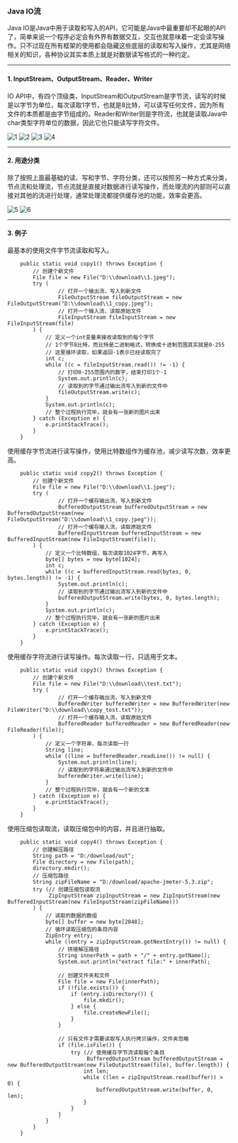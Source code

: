 ### Java IO流

Java IO是Java中用于读取和写入的API，它可能是Java中最重要却不起眼的API了，简单来说一个程序必定会有外界有数据交互，交互也就意味着一定会读写操作。只不过现在所有框架的使用都会隐藏这些底层的读取和写入操作，尤其是网络相关的知识，各种协议其实本质上就是对数据读写格式的一种约定。



---


#### 1. InputStream、OutputStream、Reader、Writer

IO API中，有四个顶级类，InputStream和OutputStream是字节流，读写的时候是以字节为单位，每次读取1字节，也就是8比特，可以读写任何文件，因为所有文件的本质都是由字节组成的。Reader和Writer则是字符流，也就是读取Java中char类型字符单位的数据，因此它也只能读写字符文件。

![1](https://github.com/nemolpsky/Note/raw/master/file/java_base/images/io_inputstream_uml.png)
![2](https://github.com/nemolpsky/Note/raw/master/file/java_base/images/io_outputstream_uml.png)
![3](https://github.com/nemolpsky/Note/raw/master/file/java_base/images/io_reader_uml.png)
![4](https://github.com/nemolpsky/Note/raw/master/file/java_base/images/io_writer_uml.png)


---

#### 2. 用途分类

除了按照上面最基础的读、写和字节、字符分类，还可以按照另一种方式来分类，节点流和处理流，节点流就是直接对数据进行读写操作，而处理流的内部则可以直接对其他的流进行处理，通常处理流都提供缓存池的功能，效率会更高。

![5](https://github.com/nemolpsky/Note/raw/master/file/java_base/images/io_mind_object.png)
![6](https://github.com/nemolpsky/Note/raw/master/file/java_base/images/io_mind_optype.png)

---


#### 3. 例子

最基本的使用文件字节流读取和写入。

```
    public static void copy1() throws Exception {
        // 创建个新文件
        File file = new File("D:\\download\\1.jpeg");
        try (
                // 打开一个输出流，写入到新文件
                FileOutputStream fileOutputStream = new FileOutputStream("D:\\download\\1_copy.jpeg");
                // 打开一个输入流，读取原始文件
                FileInputStream fileInputStream = new FileInputStream(file)
        ) {
            // 定义一个int变量来接收读取到的每个字节
            // 1个字节8比特，而比特是二进制格式，转换成十进制范围其实就是0-255
            // 这里循环读取，如果返回-1表示已经读取完了
            int c;
            while ((c = fileInputStream.read()) != -1) {
                // 打印0-255范围内的数字，结束打印1个-1
                System.out.println(c);
                // 读取到的字节通过输出流写入到新的文件中
                fileOutputStream.write(c);
            }
            System.out.println(c);
            // 整个过程执行完毕，就会有一张新的图片出来
        } catch (Exception e) {
            e.printStackTrace();
        }
    }
```

使用缓存字节流进行读写操作，使用比特数组作为缓存池，减少读写次数，效率更高。

```
    public static void copy2() throws Exception {
        // 创建个新文件
        File file = new File("D:\\download\\1.jpeg");
        try (
                // 打开一个缓存输出流，写入到新文件
                BufferedOutputStream bufferedOutputStream = new BufferedOutputStream(new FileOutputStream("D:\\download\\1_copy.jpeg"));
                // 打开一个缓存输入流，读取原始文件
                BufferedInputStream bufferedInputStream = new BufferedInputStream(new FileInputStream(file));
        ) {
            // 定义一个比特数组，每次读取1024字节，再写入
            byte[] bytes = new byte[1024];
            int c;
            while ((c = bufferedInputStream.read(bytes, 0, bytes.length)) != -1) {
                System.out.println(c);
                // 读取到的字节通过输出流写入到新的文件中
                bufferedOutputStream.write(bytes, 0, bytes.length);
            }
            System.out.println(c);
            // 整个过程执行完毕，就会有一张新的图片出来
        } catch (Exception e) {
            e.printStackTrace();
        }
    }
```

使用缓存字符流进行读写操作。每次读取一行，只适用于文本。

```
    public static void copy3() throws Exception {
        // 创建个新文件
        File file = new File("D:\\download\\test.txt");
        try (
                // 打开一个缓存输出流，写入到新文件
                BufferedWriter bufferedWriter = new BufferedWriter(new FileWriter("D:\\download\\copy_test.txt"));
                // 打开一个缓存输入流，读取原始文件
                BufferedReader bufferedReader = new BufferedReader(new FileReader(file));
        ) {
            // 定义一个字符串，每次读取一行
            String line;
            while ((line = bufferedReader.readLine()) != null) {
                System.out.println(line);
                // 读取到的字符串通过输出流写入到新的文件中
                bufferedWriter.write(line);
            }
            // 整个过程执行完毕，就会有一个新的文本
        } catch (Exception e) {
            e.printStackTrace();
        }
    }
```

使用压缩包读取流，读取压缩包中的内容，并且进行抽取。

```
    public static void copy4() throws Exception {
        // 创建解压路径
        String path = "D:/download/out";
        File directory = new File(path);
        directory.mkdir();
        // 压缩包路径
        String zipFileName = "D:/download/apache-jmeter-5.3.zip";
        try (// 创建压缩包读取流
             ZipInputStream zipInputStream = new ZipInputStream(new BufferedInputStream(new FileInputStream(zipFileName)))
        ) {
            // 读取的数据的数组
            byte[] buffer = new byte[2048];
            // 循环读取压缩包的条目内容
            ZipEntry entry;
            while ((entry = zipInputStream.getNextEntry()) != null) {
                // 拼接解压路径
                String innerPath = path + "/" + entry.getName();
                System.out.println("extract file:" + innerPath);

                // 创建文件夹和文件
                File file = new File(innerPath);
                if (!file.exists()) {
                    if (entry.isDirectory()) {
                        file.mkdir();
                    } else {
                        file.createNewFile();
                    }
                }

                // 只有文件才需要读取写入执行拷贝操作，文件夹忽略
                if (file.isFile()) {
                    try (// 使用缓存字节流读取每个条目
                         BufferedOutputStream bufferedOutputStream = new BufferedOutputStream(new FileOutputStream(file), buffer.length)) {
                        int len;
                        while ((len = zipInputStream.read(buffer)) > 0) {
                            bufferedOutputStream.write(buffer, 0, len);
                        }
                    }
                }
            }
        }
    }

```